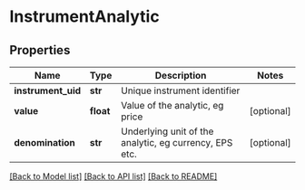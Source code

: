 # InstrumentAnalytic

## Properties
Name | Type | Description | Notes
------------ | ------------- | ------------- | -------------
**instrument_uid** | **str** | Unique instrument identifier | 
**value** | **float** | Value of the analytic, eg price | [optional] 
**denomination** | **str** | Underlying unit of the analytic, eg currency, EPS etc. | [optional] 

[[Back to Model list]](../README.md#documentation-for-models) [[Back to API list]](../README.md#documentation-for-api-endpoints) [[Back to README]](../README.md)


